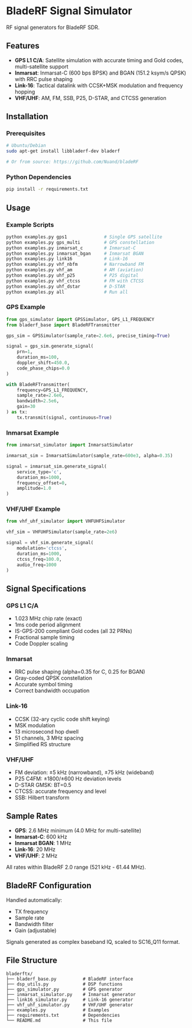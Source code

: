 # BladeRF Signal Simulator

RF signal generators for BladeRF SDR. 

## Features

- **GPS L1 C/A**: Satellite simulation with accurate timing and Gold codes, multi-satellite support
- **Inmarsat**: Inmarsat-C (600 bps BPSK) and BGAN (151.2 ksym/s QPSK) with RRC pulse shaping
- **Link-16**: Tactical datalink with CCSK+MSK modulation and frequency hopping
- **VHF/UHF**: AM, FM, SSB, P25, D-STAR, and CTCSS generation

## Installation

### Prerequisites

```bash
# Ubuntu/Debian
sudo apt-get install libbladerf-dev bladerf

# Or from source: https://github.com/Nuand/bladeRF
```

### Python Dependencies

```bash
pip install -r requirements.txt
```

## Usage

### Example Scripts

```bash
python examples.py gps1              # Single GPS satellite
python examples.py gps_multi         # GPS constellation
python examples.py inmarsat_c        # Inmarsat-C
python examples.py inmarsat_bgan     # Inmarsat BGAN
python examples.py link16            # Link-16
python examples.py vhf_nbfm          # Narrowband FM
python examples.py vhf_am            # AM (aviation)
python examples.py uhf_p25           # P25 digital
python examples.py vhf_ctcss         # FM with CTCSS
python examples.py uhf_dstar         # D-STAR
python examples.py all               # Run all
```

### GPS Example

```python
from gps_simulator import GPSSimulator, GPS_L1_FREQUENCY
from bladerf_base import BladeRFTransmitter

gps_sim = GPSSimulator(sample_rate=2.6e6, precise_timing=True)

signal = gps_sim.generate_signal(
    prn=1,
    duration_ms=100,
    doppler_shift=450.0,
    code_phase_chips=0.0
)

with BladeRFTransmitter(
    frequency=GPS_L1_FREQUENCY,
    sample_rate=2.6e6,
    bandwidth=2.5e6,
    gain=30
) as tx:
    tx.transmit(signal, continuous=True)
```

### Inmarsat Example

```python
from inmarsat_simulator import InmarsatSimulator

inmarsat_sim = InmarsatSimulator(sample_rate=600e3, alpha=0.35)

signal = inmarsat_sim.generate_signal(
    service_type='c',
    duration_ms=1000,
    frequency_offset=0,
    amplitude=1.0
)
```

### VHF/UHF Example

```python
from vhf_uhf_simulator import VHFUHFSimulator

vhf_sim = VHFUHFSimulator(sample_rate=2e6)

signal = vhf_sim.generate_signal(
    modulation='ctcss',
    duration_ms=1000,
    ctcss_freq=100.0,
    audio_freq=1000
)
```

## Signal Specifications

### GPS L1 C/A
- 1.023 MHz chip rate (exact)
- 1ms code period alignment
- IS-GPS-200 compliant Gold codes (all 32 PRNs)
- Fractional sample timing
- Code Doppler scaling

### Inmarsat
- RRC pulse shaping (alpha=0.35 for C, 0.25 for BGAN)
- Gray-coded QPSK constellation
- Accurate symbol timing
- Correct bandwidth occupation

### Link-16
- CCSK (32-ary cyclic code shift keying)
- MSK modulation
- 13 microsecond hop dwell
- 51 channels, 3 MHz spacing
- Simplified RS structure

### VHF/UHF
- FM deviation: ±5 kHz (narrowband), ±75 kHz (wideband)
- P25 C4FM: ±1800/±600 Hz deviation levels
- D-STAR GMSK: BT=0.5
- CTCSS: accurate frequency and level
- SSB: Hilbert transform

## Sample Rates

- **GPS**: 2.6 MHz minimum (4.0 MHz for multi-satellite)
- **Inmarsat-C**: 600 kHz
- **Inmarsat BGAN**: 1 MHz
- **Link-16**: 20 MHz
- **VHF/UHF**: 2 MHz

All rates within BladeRF 2.0 range (521 kHz - 61.44 MHz).

## BladeRF Configuration

Handled automatically:
- TX frequency
- Sample rate
- Bandwidth filter
- Gain (adjustable)

Signals generated as complex baseband IQ, scaled to SC16_Q11 format.

## File Structure

```
bladerftx/
├── bladerf_base.py          # BladeRF interface
├── dsp_utils.py             # DSP functions
├── gps_simulator.py         # GPS generator
├── inmarsat_simulator.py    # Inmarsat generator
├── link16_simulator.py      # Link-16 generator
├── vhf_uhf_simulator.py     # VHF/UHF generator
├── examples.py              # Examples
├── requirements.txt         # Dependencies
└── README.md                # This file
```

